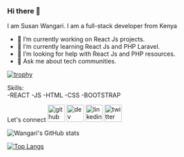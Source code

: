 ### Hi there 👋
I am Susan Wangari. I am a  full-stack developer from Kenya

- 🔭 I’m currently working on React Js projects.
- 🌱 I’m currently learning React Js and PHP Laravel.
- 🤔 I’m looking for help with React Js and PHP resources.
- 💬 Ask me about tech communities.

[![trophy](https://github-profile-trophy.vercel.app/?username=Susan-Wangari)](https://github.com/ryo-ma/github-profile-trophy)

Skills:  
-REACT 
-JS 
-HTML 
-CSS 
-BOOTSTRAP

Let's connect
[<img src='https://cdn.jsdelivr.net/npm/simple-icons@3.0.1/icons/github.svg' alt='github' height='40'>](https://github.com/Susan-Wangari)  [<img src='https://cdn.jsdelivr.net/npm/simple-icons@3.0.1/icons/hashnode.svg' alt='dev' height='40'>](https://hashnode.com/@Codergirl)  [<img src='https://cdn.jsdelivr.net/npm/simple-icons@3.0.1/icons/linkedin.svg' alt='linkedin' height='40'>](https://www.linkedin.com/in/https://www.linkedin.com/in/susan-wangari//)  [<img src='https://cdn.jsdelivr.net/npm/simple-icons@3.0.1/icons/twitter.svg' alt='twitter' height='40'>](https://twitter.com/@coder_muchacha) 



![Wangari's GitHub stats](https://github-readme-stats.vercel.app/api?username=Susan-Wangari&show_icons=true&theme=radical)



[![Top Langs](https://github-readme-stats.vercel.app/api/top-langs/?username=Susan-Wangari&layout=compact)](https://github.com/anuraghazra/github-readme-stats)



